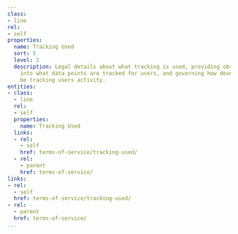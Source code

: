 ```yaml
---
class:
- line
rel:
- self
properties:
  name: Tracking Used
  sort: 5
  level: 2
  description: Legal details about what tracking is used, providing observability
    into what data points are tracked for users, and governing how developers can
    be tracking users activity.
entities:
- class:
  - line
  rel:
  - self
  properties:
    name: Tracking Used
  links:
  - rel:
    - self
    href: terms-of-service/tracking-used/
  - rel:
    - parent
    href: terms-of-service/
links:
- rel:
  - self
  href: terms-of-service/tracking-used/
- rel:
  - parent
  href: terms-of-service/
...
```

